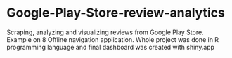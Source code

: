 # Google-Play-Store-review-analytics
Scraping, analyzing and visualizing reviews from Google Play Store. Example on 8 Offline navigation application. Whole project was done in R programming language and final dashboard was created with shiny.app
